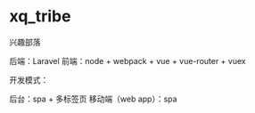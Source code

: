 # xq_tribe
兴趣部落

后端：Laravel
前端：node + webpack + vue + vue-router + vuex

开发模式：

后台：spa + 多标签页
移动端（web app）：spa
